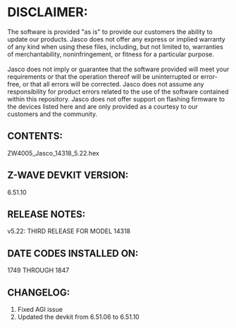 # DISCLAIMER:
The software is provided "as is" to provide our customers the ability to update our products. Jasco does not offer any express or implied warranty of any kind when using these files, including, but not limited to, warranties of merchantability, noninfringement, or fitness for a particular purpose.<br>
<br>
Jasco does not imply or guarantee that the software provided will meet your requirements or that the operation thereof will be uninterrupted or error-free, or that all errors will be corrected. Jasco does not assume any responsibility for product errors related to the use of the software contained within this repository. Jasco does not offer support on flashing firmware to the devices listed here and are only provided as a courtesy to our customers and the community.

## CONTENTS:
ZW4005_Jasco_14318_5.22.hex

## Z-WAVE DEVKIT VERSION:
6.51.10

## RELEASE NOTES:
v5.22: THIRD RELEASE FOR MODEL 14318

## DATE CODES INSTALLED ON:
1749 THROUGH 1847

## CHANGELOG:
1. Fixed AGI issue
2. Updated the devkit from 6.51.06 to 6.51.10